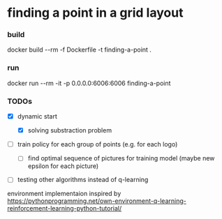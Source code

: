 # finding a point in a grid layout


### build
docker build --rm -f Dockerfile -t finding-a-point .

### run
docker run --rm -it -p 0.0.0.0:6006:6006 finding-a-point


### TODOs
- [x] dynamic start
    - [x] solving substraction problem
- [ ] train policy for each group of points (e.g. for each logo)
    - [ ] find optimal sequence of pictures for training model (maybe new epsilon for each picture)
- [ ] testing other algorithms instead of q-learning


environment implementaion inspired by 
https://pythonprogramming.net/own-environment-q-learning-reinforcement-learning-python-tutorial/


